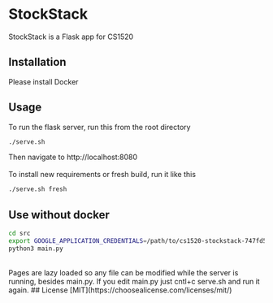 # StockStack

StockStack is a Flask app for CS1520

## Installation

Please install Docker 
## Usage
To run the flask server, run this from the root directory
```bash
./serve.sh
```
Then navigate to http://localhost:8080 <br><br>
To install new requirements or fresh build, run it like this
```bash
./serve.sh fresh
```
## Use without docker
```bash
cd src
export GOOGLE_APPLICATION_CREDENTIALS=/path/to/cs1520-stockstack-747fd526bb24.json
python3 main.py
```
<br>
Pages are lazy loaded so any file can be modified while the server is running, besides main.py. If you edit main.py just cntl+c serve.sh and run it again.
## License
[MIT](https://choosealicense.com/licenses/mit/)
